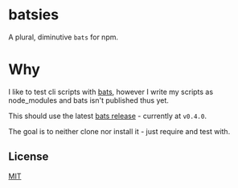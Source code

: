 # batsies

A plural, diminutive `bats` for npm.

# Why

I like to test cli scripts with [bats](https://github.com/sstephenson/bats),
however I write my scripts as node_modules and bats isn't published thus yet.

This should use the latest
[bats release](https://github.com/sstephenson/bats/releases) - currently at
`v0.4.0`.

The goal is to neither clone nor install it - just require and test with.

## License

[MIT](http://orlin.mit-license.org)
